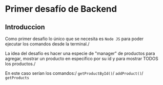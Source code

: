 # Primer desafío de Backend

## Introduccion

Como primer desafío lo único que se necesita es `Node JS` para poder ejecutar los comandos desde la terminal./

La idea del desafío es hacer una especie de "manager" de productos para agregar, mostrar un producto en especifico por su id y para mostrar TODOS los productos./

En este caso serían los comandos:/
`getProductById()`/
`addProduct()`/
`getProducts`
